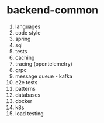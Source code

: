 # backend-common


1. languages
2. code style
3. spring
4. sql
5. tests
6. caching
7. tracing (opentelemetry)
8. grpc
9. message queue - kafka
10. e2e tests
11. patterns
12. databases
13. docker
14. k8s
15. load testing
